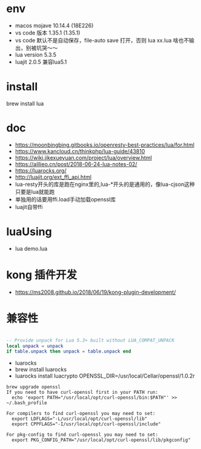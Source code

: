 # env
- macos mojave 10.14.4 (18E226)
- vs code 版本 1.35.1 (1.35.1) 
- vs code 默认不是自动保存，file-auto save 打开，否则 lua xx.lua 啥也不输出，别被坑哭～～
- lua version 5.3.5
- luajit 2.0.5 兼容lua5.1




# install
brew install lua

# doc
- https://moonbingbing.gitbooks.io/openresty-best-practices/lua/for.html
- https://www.kancloud.cn/thinkphp/lua-guide/43810
- https://wiki.jikexueyuan.com/project/lua/overview.html
- https://aillieo.cn/post/2018-06-24-lua-notes-02/
- https://luarocks.org/
- http://luajit.org/ext_ffi_api.html
- lua-resty开头的库是跑在nginx里的,lua-*开头的是通用的，像lua-cjson这种只要是lua就能跑
- 单独用的话要用ffi.load手动加载openssl库
- luajit自带ffi


# luaUsing
- lua demo.lua

# kong 插件开发
- https://ms2008.github.io/2018/06/19/kong-plugin-development/


# 兼容性

```lua

-- Provide unpack for Lua 5.3+ built without LUA_COMPAT_UNPACK
local unpack = unpack
if table.unpack then unpack = table.unpack end


```

- luarocks
- brew install luarocks
- luarocks install luacrypto OPENSSL_DIR=/usr/local/Cellar/openssl/1.0.2r

```text
brew upgrade openssl
If you need to have curl-openssl first in your PATH run:
  echo 'export PATH="/usr/local/opt/curl-openssl/bin:$PATH"' >> ~/.bash_profile

For compilers to find curl-openssl you may need to set:
  export LDFLAGS="-L/usr/local/opt/curl-openssl/lib"
  export CPPFLAGS="-I/usr/local/opt/curl-openssl/include"

For pkg-config to find curl-openssl you may need to set:
  export PKG_CONFIG_PATH="/usr/local/opt/curl-openssl/lib/pkgconfig"

```
